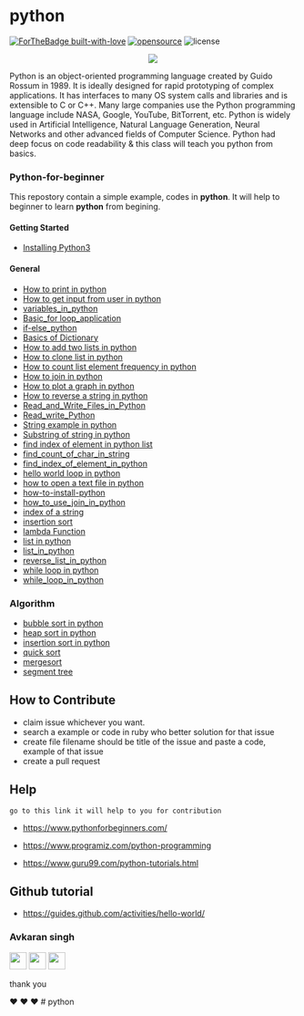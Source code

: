 # python

[![ForTheBadge built-with-love](http://ForTheBadge.com/images/badges/built-with-love.svg)](https://GitHub.com/Naereen/)
[![opensource](https://badges.frapsoft.com/os/v2/open-source.svg?v=103)](https://github.com/JbossOutreach/certificate-generator-front) 
![license](https://img.shields.io/apm/l/vim-mode.svg?style=popout)


<p align="center">
  <img src="https://www.bytelion.com/wp-content/uploads/2015/12/pythonlogo.jpg"/>
</p>


Python is an object-oriented programming language created by Guido Rossum in 1989. It is ideally designed for rapid prototyping of complex applications. It has interfaces to many OS system calls and libraries and is extensible to C or C++. Many large companies use the Python programming language include NASA, Google, YouTube, BitTorrent, etc.
Python is widely used in Artificial Intelligence, Natural Language Generation, Neural Networks and other advanced fields of Computer Science. Python had deep focus on code readability & this class will teach you python from basics.


### Python-for-beginner
This repostory contain a simple example, codes in <strong>python</strong>. It will help to beginner to learn <strong>python</strong> from begining.

#### Getting Started
- [Installing Python3](https://github.com/lalkanhaiya/Python-for-beginner/blob/master/how-to-install-python.md)

####  General
- [How to print in python](https://github.com/avsingh999/Python-for-beginner/blob/master/How%20to%20print%20in%20python.md)
- [How to get input from user in python](https://github.com/avsingh999/Python-for-beginner/blob/master/How%20to%20get%20input%20from%20user%20in%20python.md)
- [variables_in_python](https://github.com/avsingh999/Python-for-beginner/blob/master/variables_in_python.md)
- [Basic_for loop_application](https://github.com/avsingh999/Python-for-beginner/blob/master/Basic_forloop_application.md)
- [if-else_python](https://github.com/avsingh999/Python-for-beginner/blob/master/if-else_python.md)
- [Basics of Dictionary](https://github.com/avsingh999/Python-for-beginner/blob/master/Basics%20of%20Dictionary.md)
- [How to add two lists in python](https://github.com/avsingh999/Python-for-beginner/blob/master/How%20to%20add%20two%20lists%20in%20python.md)
- [How to clone list in python](https://github.com/avsingh999/Python-for-beginner/blob/master/How%20to%20clone%20list%20in%20python.md)
- [How to count list element frequency in python](https://github.com/avsingh999/Python-for-beginner/blob/master/How%20to%20count%20list%20element%20frequency%20in%20python.md)
- [How to join in python](https://github.com/avsingh999/Python-for-beginner/blob/master/How%20to%20join%20in%20python.md)
- [How to plot a graph in python](https://github.com/avsingh999/Python-for-beginner/blob/master/How%20to%20plot%20a%20graph%20in%20python.md)
- [How to reverse a string in python](https://github.com/avsingh999/Python-for-beginner/blob/master/How%20to%20reverse%20a%20string%20in%20python.md)
- [Read_and_Write_Files_in_Python](https://github.com/avsingh999/Python-for-beginner/blob/master/Read_and_Write_Files_in_Python.md)
- [Read_write_Python](https://github.com/avsingh999/Python-for-beginner/blob/master/Read_write_Python.md)
- [String example in python](https://github.com/avsingh999/Python-for-beginner/blob/master/String%20example%20in%20python.md)
- [Substring of string in python](https://github.com/avsingh999/Python-for-beginner/blob/master/Substring%20of%20string%20in%20python.md)
- [find index of element in python list](https://github.com/avsingh999/Python-for-beginner/blob/master/find%20index%20of%20element%20in%20python%20list.md)
- [find_count_of_char_in_string](https://github.com/avsingh999/Python-for-beginner/blob/master/find_count_of_char_in_string.md)
- [find_index_of_element_in_python](https://github.com/avsingh999/Python-for-beginner/blob/master/find_index_of_element_in_python.md)
- [hello world loop in python](https://github.com/avsingh999/Python-for-beginner/blob/master/hello%20world%20loop%20in%20python.md)
- [how to open a text file in python](https://github.com/avsingh999/Python-for-beginner/blob/master/how%20to%20open%20a%20text%20file%20in%20python.md)
- [how-to-install-python](https://github.com/avsingh999/Python-for-beginner/blob/master/how-to-install-python.md)
- [how_to_use_join_in_python](https://github.com/avsingh999/Python-for-beginner/blob/master/how_to_use_join_in_python.md)
- [index of a string](https://github.com/avsingh999/Python-for-beginner/blob/master/index%20of%20a%20string.md)
- [insertion sort](https://github.com/avsingh999/Python-for-beginner/blob/master/insertion%20sort.md)
- [lambda Function](https://github.com/avsingh999/Python-for-beginner/blob/master/lambda%20Function.md)
- [list in python](https://github.com/avsingh999/Python-for-beginner/blob/master/list%20in%20python.md)
- [list_in_python](https://github.com/avsingh999/Python-for-beginner/blob/master/list_in_python.md)
- [reverse_list_in_python](https://github.com/avsingh999/Python-for-beginner/blob/master/reverse_list_in_python.md)
- [while loop in python](https://github.com/avsingh999/Python-for-beginner/blob/master/while%20loop%20in%20python.md)
- [while_loop_in_python](https://github.com/avsingh999/Python-for-beginner/blob/master/while_loop_in_python.md)

### Algorithm
- [bubble sort in python](https://github.com/avsingh999/Python-for-beginner/blob/master/bubble%20sort%20in%20python.md)
- [heap sort in python](https://github.com/avsingh999/Python-for-beginner/blob/master/heap%20sort%20in%20python.md)
- [insertion sort in python](https://github.com/avsingh999/Python-for-beginner/blob/master/insertion%20sort%20in%20python.md)
- [quick sort](https://github.com/lalkanhaiya/Python-for-beginner/blob/master/quicksort_in_python.md)
- [mergesort](https://github.com/lalkanhaiya/Python-for-beginner/blob/master/merge_sort_in_python.py)
- [segment tree](https://github.com/avsingh999/Python-for-beginner/blob/master/segment_tree_implementaion_in_python.md)  
## How to Contribute

- claim issue whichever you want.
- search a example or code in ruby who better solution for that issue
- create file filename should be title of the issue and paste a code, example of that issue
- create a pull request

## Help
```
go to this link it will help to you for contribution
```

- https://www.pythonforbeginners.com/

- https://www.programiz.com/python-programming

- https://www.guru99.com/python-tutorials.html

## Github tutorial

- https://guides.github.com/activities/hello-world/

### Avkaran singh

[<img src="https://image.flaticon.com/icons/svg/34/34238.svg" width="30" padding="10">](https://twitter.com/avsingh07492100)
[<img src="https://upload.wikimedia.org/wikipedia/commons/9/91/Octicons-mark-github.svg" width="30" padding="10">](https://github.com/avsingh999)
[<img src="https://cdn3.iconfinder.com/data/icons/transparent-on-dark-grey/500/icon-04-512.png" width="30" padding="10">](https://www.instagram.com/avsingh999/)

thank you

:heart: :heart: :heart: # python
